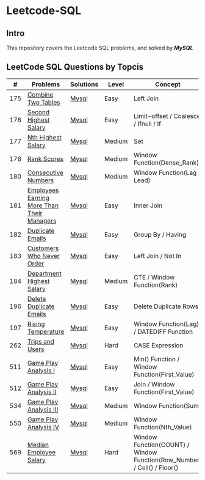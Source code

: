 # Leetcode-SQL

## Intro

This repository covers the Leetcode SQL problems, and solved by **_MySQL_**

## LeetCode SQL Questions by Topcis

| **#** | **Problems** | **Solutions** | **Level** | **Concept** |
|---|---|---|---|---|
| 175 | [Combine Two Tables](https://leetcode.com/problems/combine-two-tables/) | [Mysql](https://github.com/NoraCarey/Leetcode-SQL/tree/main/SQL/0175.Combine%20Two%20Tables) | Easy | Left Join |
| 176 | [Second Highest Salary](https://leetcode.com/problems/second-highest-salary/) | [Mysql](https://github.com/NoraCarey/Leetcode-SQL/tree/main/SQL/0176.%20Second%20Highest%20Salary) | Easy | Limit-offset / Coalesce / Ifnull / If |
| 177 | [Nth Highest Salary](https://leetcode.com/problems/nth-highest-salary/) | [Mysql](https://github.com/NoraCarey/Leetcode-SQL/tree/main/SQL/0177.%20Nth%20Highest%20Salary) | Medium | Set |
| 178 | [Rank Scores](https://leetcode.com/problems/rank-scores/) | [Mysql](https://github.com/NoraCarey/Leetcode-SQL/tree/main/SQL/0178.%20Rank%20Scores) | Medium | Window Function(Dense_Rank) |
| 180 | [Consecutive Numbers](https://leetcode.com/problems/consecutive-numbers/) | [Mysql](https://github.com/NoraCarey/Leetcode-SQL/tree/main/SQL/0180.%20Consecutive%20Numbers) | Medium | Window Function(Lag / Lead) |
| 181 | [Employees Earning More Than Their Managers](https://leetcode.com/problems/employees-earning-more-than-their-managers/) | [Mysql](https://github.com/NoraCarey/Leetcode-SQL/tree/main/SQL/0181.%20Employees%20Earning%20More%20Than%20Their%20Managers) | Easy | Inner Join |
| 182 | [Duplicate Emails](https://leetcode.com/problems/duplicate-emails/) | [Mysql](https://github.com/NoraCarey/Leetcode-SQL/tree/main/SQL/0182.%20Duplicate%20Emails) | Easy | Group By / Having |
| 183 | [Customers Who Never Order](https://leetcode.com/problems/customers-who-never-order/) | [Mysql](https://github.com/NoraCarey/Leetcode-SQL/tree/main/SQL/0183.%20Customers%20Who%20Never%20Order) | Easy | Left Join / Not In |
| 184 | [Department Highest Salary](https://leetcode.com/problems/department-highest-salary/) | [Mysql](https://github.com/NoraCarey/Leetcode-SQL/tree/main/SQL/0184.%20Department%20Highest%20Salary) | Medium | CTE / Window Function(Rank) |
| 196 | [Delete Duplicate Emails](https://leetcode.com/problems/delete-duplicate-emails/) | [Mysql](https://github.com/NoraCarey/Leetcode-SQL/tree/main/SQL/0196.%20Delete%20Duplicate%20Emails) | Easy | Delete Duplicate Rows |
| 197 | [Rising Temperature](https://leetcode.com/problems/rising-temperature/) | [Mysql](https://github.com/NoraCarey/Leetcode-SQL/tree/main/SQL/0197.%20Rising%20Temperature) | Easy | Window Function(Lag) / DATEDIFF Function |
| 262 | [Trips and Users](https://leetcode.com/problems/trips-and-users/) | [Mysql](https://github.com/NoraCarey/Leetcode-SQL/tree/main/SQL/0262.%20Trips%20and%20Users) | Hard | CASE Expression |
| 511 | [Game Play Analysis I](https://leetcode.com/problems/game-play-analysis-i/) | [Mysql](https://github.com/NoraCarey/Leetcode-SQL/tree/main/SQL/0511.%20Game%20Play%20Analysis%20I) | Easy | Min() Function / Window Function(First_Value)  |
| 512 | [Game Play Analysis II](https://leetcode.com/problems/game-play-analysis-ii/) | [Mysql](https://github.com/NoraCarey/Leetcode-SQL/tree/main/SQL/0512.%20Game%20Play%20Analysis%20II) | Easy | Join / Window Function(First_Value)  |
| 534 | [Game Play Analysis III](https://leetcode.com/problems/game-play-analysis-iii/) | [Mysql](https://github.com/NoraCarey/Leetcode-SQL/tree/main/SQL/0534.%20Game%20Play%20Analysis%20III) | Medium | Window Function(Sum)  |
| 550 | [Game Play Analysis IV](https://leetcode.com/problems/game-play-analysis-iv/) | [Mysql](https://github.com/NoraCarey/Leetcode-SQL/tree/main/SQL/0550.%20Game%20Play%20Analysis%20IV) | Medium | Window Function(Nth_Value)  |
| 569 | [Median Employee Salary](https://leetcode.com/problems/median-employee-salary/) | [Mysql](https://github.com/NoraCarey/Leetcode-SQL/tree/main/SQL/0569.%20Median%20Employee%20Salary) | Hard | Window Function(COUNT) / Window Function(Row_Number) / Ceil() / Floor() |













